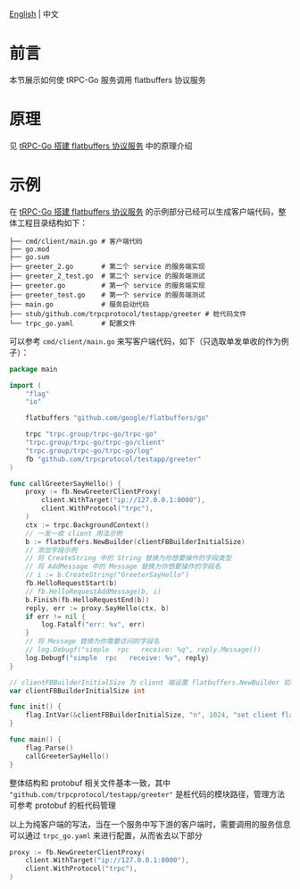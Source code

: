 [English](./flatbuffers.md) | 中文

# 前言

本节展示如何使 tRPC-Go 服务调用 flatbuffers 协议服务

# 原理

见 [tRPC-Go 搭建 flatbuffers 协议服务](/docs/user_guide/server/flatbuffers.md) 中的原理介绍

# 示例

在 [tRPC-Go 搭建 flatbuffers 协议服务](/docs/user_guide/server/flatbuffers.md) 的示例部分已经可以生成客户端代码，整体工程目录结构如下：

```shell
├── cmd/client/main.go # 客户端代码
├── go.mod
├── go.sum
├── greeter_2.go       # 第二个 service 的服务端实现
├── greeter_2_test.go  # 第二个 service 的服务端测试
├── greeter.go         # 第一个 service 的服务端实现
├── greeter_test.go    # 第一个 service 的服务端测试
├── main.go            # 服务启动代码
├── stub/github.com/trpcprotocol/testapp/greeter # 桩代码文件
└── trpc_go.yaml       # 配置文件
```

可以参考 `cmd/client/main.go` 来写客户端代码，如下（只选取单发单收的作为例子）：

```go
package main

import (
	"flag"
	"io"

	flatbuffers "github.com/google/flatbuffers/go"

	trpc "trpc.group/trpc-go/trpc-go"
	"trpc.group/trpc-go/trpc-go/client"
	"trpc.group/trpc-go/trpc-go/log"
	fb "github.com/trpcprotocol/testapp/greeter"
)

func callGreeterSayHello() {
	proxy := fb.NewGreeterClientProxy(
		client.WithTarget("ip://127.0.0.1:8000"),
		client.WithProtocol("trpc"),
	)
	ctx := trpc.BackgroundContext()
	// 一发一收 client 用法示例
	b := flatbuffers.NewBuilder(clientFBBuilderInitialSize)
	// 添加字段示例
	// 将 CreateString 中的 String 替换为你想要操作的字段类型
	// 将 AddMessage 中的 Message 替换为你想要操作的字段名
	// i := b.CreateString("GreeterSayHello")
	fb.HelloRequestStart(b)
	// fb.HelloRequestAddMessage(b, i)
	b.Finish(fb.HelloRequestEnd(b))
	reply, err := proxy.SayHello(ctx, b)
	if err != nil {
		log.Fatalf("err: %v", err)
	}
	// 将 Message 替换为你需要访问的字段名
	// log.Debugf("simple  rpc   receive: %q", reply.Message())
	log.Debugf("simple  rpc   receive: %v", reply)
}

// clientFBBuilderInitialSize 为 client 端设置 flatbuffers.NewBuilder 初始化大小
var clientFBBuilderInitialSize int

func init() {
	flag.IntVar(&clientFBBuilderInitialSize, "n", 1024, "set client flatbuffers builder's initial size")
}

func main() {
	flag.Parse()
	callGreeterSayHello()
}
```

整体结构和 protobuf 相关文件基本一致，其中 `"github.com/trpcprotocol/testapp/greeter"` 是桩代码的模块路径，管理方法可参考 protobuf 的桩代码管理

以上为纯客户端的写法，当在一个服务中写下游的客户端时，需要调用的服务信息可以通过 `trpc_go.yaml` 来进行配置，从而省去以下部分

```go
proxy := fb.NewGreeterClientProxy(
	client.WithTarget("ip://127.0.0.1:8000"),
	client.WithProtocol("trpc"),
)
```
